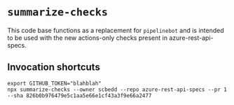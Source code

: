 # `summarize-checks`

This code base functions as a replacement for `pipelinebot` and is intended to be used with the new actions-only checks
present in azure-rest-api-specs.

## Invocation shortcuts

```
export GITHUB_TOKEN="blahblah"
npx summarize-checks --owner scbedd --repo azure-rest-api-specs --pr 1 --sha 826b0b976479e5c1aa5e66e1cf43a3f9e66a2477
```